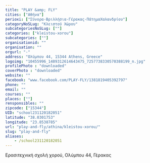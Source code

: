 ```yaml
---
title: "PLAY &amp; FLY"
cities: ["Αθήνα"]
perioxi: ["Σύνορα-Βριλλήσια-Γέρακας-ΠάτημαΧαλανδρίου"]
categoryNoSLug: "Κλειστού Χώρου"
subcategoriesNoSLug: [""]
categories: ["kleistou-xorou"]
subcategories: [""]
organisationid: ""
organisation: ""
orgurl: "-"
address: "Ολύμπου 44, 15344 Athens, Greece"
logoimg: "10455996_1489312614643475_7257738330570388199_n.jpg"
profilePhoto : "downloaded"
coverPhoto : "downloaded"
website: ""
facebook: "www.facebook.com/PLAY-FLY/1381819405392797"
phone: ""
email: ""
courses: ""
places: [""]
rensponsibles: ""
zipcode: ["15344"]
UID: "school231120182051"
latitude: "38.0301753"
longitude: "23.8538785"
url: "play-and-fly/athina/kleistou-xorou/"
slug: "play-and-fly"
aliases:
    - /school231120182051
---
```



Ερασιτεχνική σχολή χορού, Ολύμπου 44, Γέρακας

